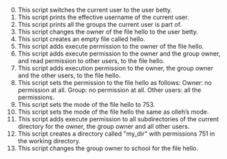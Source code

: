 0. This script switches the current user to the user betty.
1. This script prints the effective username of the current user.
2. This script prints all the groups the current user is part of.
3. This script changes the owner of the file hello to the user betty.
4. This script creates an empty file called hello.
5. This script adds execute permission to the owner of the file hello.
6. This script adds execute permission to the owner and the group owner, and read permission to other users, to the file hello.
7. This script adds execution permission to the owner, the group owner and the other users, to the file hello.
8. This script sets the permission to the file hello as follows:
	Owner: no permission at all.
	Group: no permission at all.
	Other users: all the permissions.
9. This script sets the mode of the file hello to 753.
10. This script sets the mode of the file hello the same as olleh’s mode.
11. This script adds execute permission to all subdirectories of the current directory for the owner, the group owner and all other users.
12. This script creates a directory called "my_dir" with permissions 751 in the working directory.
13. This script changes the group owner to school for the file hello.


